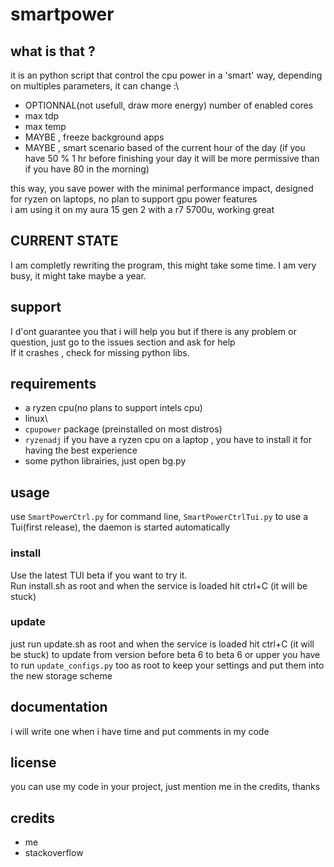# smartpower

## what is that ?
it is an python script that control the cpu power in a 'smart' way, depending on multiples parameters, it can change :\
 - OPTIONNAL(not usefull, draw more energy) number of enabled cores
 - max tdp
 - max temp
 - MAYBE , freeze background apps
 - MAYBE , smart scenario based of the current hour of the day (if you have 50 % 1 hr before finishing your day it will be more permissive than if you have 80 in the morning)

this way, you save power with the minimal performance impact, designed for ryzen on laptops, no plan to support gpu power features\
i am using it on my aura 15 gen 2 with a r7 5700u, working great

## CURRENT STATE
I am completly rewriting the program, this might take some time. I am very busy, it might take maybe a year. 
## support
I d'ont guarantee you that i will help you but if there is any problem or question, just go to the issues section and ask for help\
If it crashes , check for missing python libs.

## requirements
- a ryzen cpu(no plans to support intels cpu)
- linux\
- `cpupower` package (preinstalled on most distros)
- `ryzenadj` if you have a ryzen cpu on a laptop , you have to install it for having the best experience
- some python librairies, just open bg.py
## usage
use `SmartPowerCtrl.py` for command line, `SmartPowerCtrlTui.py` to use a Tui(first release), the daemon is started automatically
### install
Use the latest TUI beta if you want to try it. \
Run install.sh as root and when the service is loaded hit ctrl+C (it will be stuck)
### update
just run update.sh as root and when the service is loaded hit ctrl+C (it will be stuck)
to update from version before beta 6 to beta 6 or upper you have to run `update_configs.py` too as root to keep your settings and put them into the new storage scheme

## documentation
i will write one when i have time and put comments in my code

## license
you can use my code in your project, just mention me in the credits, thanks
## credits
- me
- stackoverflow
